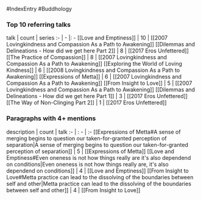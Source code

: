 #IndexEntry #Buddhology

### Top 10 referring talks
talk | count | series
:- | - |: -
[[Love and Emptiness]] | 10 | [[2007 Lovingkindness and Compassion As a Path to Awakening]]
[[Dilemmas and Delineations - How did we get here Part 2]] | 8 | [[2017 Eros Unfettered]]
[[The Practice of Compassion]] | 8 | [[2007 Lovingkindness and Compassion As a Path to Awakening]]
[[Exploring the World of Loving Kindness]] | 6 | [[2008 Lovingkindness and Compassion As a Path to Awakening]]
[[Expressions of Metta]] | 6 | [[2007 Lovingkindness and Compassion As a Path to Awakening]]
[[From Insight to Love]] | 5 | [[2007 Lovingkindness and Compassion As a Path to Awakening]]
[[Dilemmas and Delineations - How did we get here Part 1]] | 3 | [[2017 Eros Unfettered]]
[[The Way of Non-Clinging Part 2]] | 1 | [[2017 Eros Unfettered]]

### Paragraphs with 4+ mentions
description | count | talk
:- | : - | :-
[[Expressions of Metta#A sense of merging begins to question our taken-for-granted perception of separation\|A sense of merging begins to question our taken-for-granted perception of separation]] | 5 | [[Expressions of Metta]]
[[Love and Emptiness#Even oneness is not how things really are it's also dependend on conditions\|Even oneness is not how things really are, it's also dependend on conditions]] | 4 | [[Love and Emptiness]]
[[From Insight to Love#Metta practice can lead to the dissolving of the boundaries between self and other\|Metta practice can lead to the dissolving of the boundaries between self and other]] | 4 | [[From Insight to Love]]

